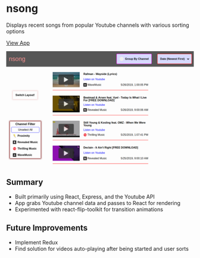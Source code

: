 # nsong
Displays recent songs from popular Youtube channels with various sorting options

[View App](https://nsong.herokuapp.com)

![screenshot](https://github.com/kianga722/nsong/blob/master/screenshot.png)

## Summary

* Built primarily using React, Express, and the Youtube API
* App grabs Youtube channel data and passes to React for rendering
* Experimented with react-flip-toolkit for transition animations

## Future Improvements

* Implement Redux
* Find solution for videos auto-playing after being started and user sorts